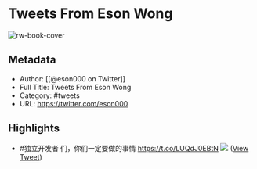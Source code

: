 # Tweets From Eson Wong

![rw-book-cover](https://pbs.twimg.com/profile_images/1508006134908878853/8dKieJYb.jpg)

## Metadata
- Author: [[@eson000 on Twitter]]
- Full Title: Tweets From Eson Wong
- Category: #tweets
- URL: https://twitter.com/eson000

## Highlights
- #独立开发者 们，你们一定要做的事情 https://t.co/LUQdJ0EBtN
  ![](https://pbs.twimg.com/media/F_NP_6PbcAAxCVi.jpg) ([View Tweet](https://twitter.com/eson000/status/1725811216608874606))
